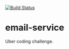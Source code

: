 [![Build Status](https://travis-ci.org/dipteshc/email-service.svg)](https://travis-ci.org/dipteshc/email-service)

# email-service

Uber coding challenge.

